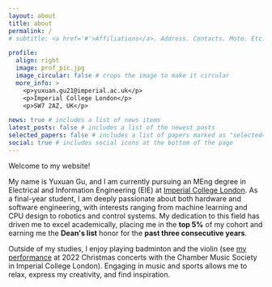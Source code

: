 ```yaml
---
layout: about
title: about
permalink: /
# subtitle: <a href='#'>Affiliations</a>. Address. Contacts. Moto. Etc.

profile:
  align: right
  image: prof_pic.jpg
  image_circular: false # crops the image to make it circular
  more_info: >
    <p>yuxuan.gu21@imperial.ac.uk</p>
    <p>Imperial College London</p>
    <p>SW7 2AZ, UK</p>

news: true # includes a list of news items
latest_posts: false # includes a list of the newest posts
selected_papers: false # includes a list of papers marked as "selected={true}"
social: true # includes social icons at the bottom of the page
---
```


Welcome to my website! 

My name is Yuxuan Gu, and I am currently pursuing an MEng degree in Electrical and Information Engineering (EIE) at [Imperial College London](https://www.imperial.ac.uk/). As a final-year student, I am deeply passionate about both hardware and software engineering, with interests ranging from machine learning and CPU design to robotics and control systems. My dedication to this field has driven me to excel academically, placing me in the **top 5%** of my cohort and earning me the **Dean's list** honor for the **past three consecutive years**.

Outside of my studies, I enjoy playing badminton and the violin (see [my performance](https://www.youtube.com/watch?v=2NrQIz41Xvo) at 2022 Christmas concerts with the Chamber Music Society in Imperial College London). Engaging in music and sports allows me to relax, express my creativity, and find inspiration.
